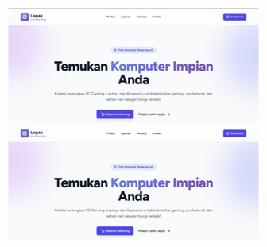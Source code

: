 <img src="Screenshot from 2025-10-07 08-05-01.png" alt="lepak pictures">
<img src="Screenshot from 2025-10-07 08-05-01.png" alt="lepak pictures">
